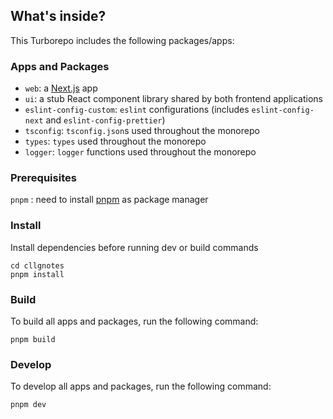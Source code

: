 ## What's inside?

This Turborepo includes the following packages/apps:

### Apps and Packages

- `web`: a [Next.js](https://nextjs.org/) app
- `ui`: a stub React component library shared by both frontend applications
- `eslint-config-custom`: `eslint` configurations (includes `eslint-config-next` and `eslint-config-prettier`)
- `tsconfig`: `tsconfig.json`s used throughout the monorepo
- `types`: `types` used throughout the monorepo
- `logger`: `logger` functions used throughout the monorepo

### Prerequisites

`pnpm` : need to install [pnpm](https://pnpm.io/installation) as package manager

### Install

Install dependencies before running dev or build commands

```
cd cllgnotes
pnpm install
```

### Build

To build all apps and packages, run the following command:

```
pnpm build
```

### Develop

To develop all apps and packages, run the following command:

```
pnpm dev
```